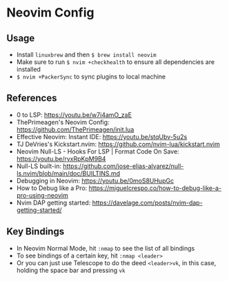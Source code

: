# Neovim Config

## Usage

- Install `linuxbrew` and then `$ brew install neovim`
- Make sure to run `$ nvim +checkhealth` to ensure all dependencies are
  installed
- `$ nvim +PackerSync` to sync plugins to local machine

## References

- 0 to LSP: <https://youtu.be/w7i4amO_zaE>
- ThePrimeagen's Neovim Config: <https://github.com/ThePrimeagen/init.lua>
- Effective Neovim: Instant IDE: <https://youtu.be/stqUbv-5u2s>
- TJ DeVries's Kickstart.nvim: <https://github.com/nvim-lua/kickstart.nvim>
- Neovim Null-LS - Hooks For LSP | Format Code On Save:
  <https://youtu.be/ryxRpKpM9B4>
- Null-LS built-in:
  <https://github.com/jose-elias-alvarez/null-ls.nvim/blob/main/doc/BUILTINS.md>
- Debugging in Neovim: <https://youtu.be/0moS8UHupGc>
- How to Debug like a Pro: <https://miguelcrespo.co/how-to-debug-like-a-pro-using-neovim>
- Nvim DAP getting started: <https://davelage.com/posts/nvim-dap-getting-started/>

## Key Bindings

- In Neovim Normal Mode, hit `:nmap` to see the list of all bindings
- To see bindings of a certain key, hit `:nmap <leader>`
- Or you can just use Telescope to do the deed `<leader>vk`, in this case, holding the space bar and pressing `vk`
